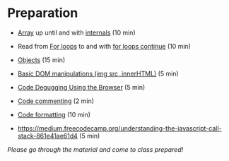 # Preparation


- [Array](http://javascript.info/array)  up until and with [internals](http://javascript.info/array#internals) (10 min)
- Read from [For loops](http://javascript.info/while-for#the-for-loop) to and with  [for loops continue](http://javascript.info/while-for#continue) (10 min)
- [Objects](http://javascript.info/object) (15 min)




- [Basic DOM manipulations (img src, innerHTML)](https://github.com/HackYourFuture/fundamentals/blob/master/fundamentals/DOM_manipulation.md) (5 min)
- [Code Degugging Using the Browser](http://javascript.info/debugging-chrome) (5 min)
- [Code commenting](https://github.com/HackYourFuture/fundamentals/blob/master/fundamentals/code_commenting.md) (2 min)
- [Code formatting](https://github.com/HackYourFuture/fundamentals/blob/master/fundamentals/code_formatting.md) (10 min)
- https://medium.freecodecamp.org/understanding-the-javascript-call-stack-861e41ae61d4 (5 min)


_Please go through the material and come to class prepared!_
